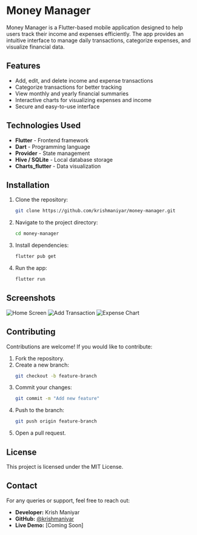 # Money Manager

Money Manager is a Flutter-based mobile application designed to help users track their income and expenses efficiently. The app provides an intuitive interface to manage daily transactions, categorize expenses, and visualize financial data.

## Features

- Add, edit, and delete income and expense transactions
- Categorize transactions for better tracking
- View monthly and yearly financial summaries
- Interactive charts for visualizing expenses and income
- Secure and easy-to-use interface

## Technologies Used

- **Flutter** - Frontend framework
- **Dart** - Programming language
- **Provider** - State management
- **Hive / SQLite** - Local database storage
- **Charts_flutter** - Data visualization

## Installation

1. Clone the repository:
   ```sh
   git clone https://github.com/krishmaniyar/money-manager.git
   ```
2. Navigate to the project directory:
   ```sh
   cd money-manager
   ```
3. Install dependencies:
   ```sh
   flutter pub get
   ```
4. Run the app:
   ```sh
   flutter run
   ```

## Screenshots

![Home Screen](screenshots/home_page.png)
![Add Transaction](screenshots/add_trans_page.png)
![Expense Chart](screenshots/accounts_page.png)

## Contributing

Contributions are welcome! If you would like to contribute:

1. Fork the repository.
2. Create a new branch:
   ```sh
   git checkout -b feature-branch
   ```
3. Commit your changes:
   ```sh
   git commit -m "Add new feature"
   ```
4. Push to the branch:
   ```sh
   git push origin feature-branch
   ```
5. Open a pull request.

## License

This project is licensed under the MIT License.

## Contact

For any queries or support, feel free to reach out:

- **Developer:** Krish Maniyar
- **GitHub:** [@krishmaniyar](https://github.com/krishmaniyar)
- **Live Demo:** [Coming Soon]